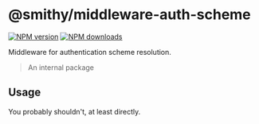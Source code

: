 # @smithy/middleware-auth-scheme

[![NPM version](https://img.shields.io/npm/v/@smithy/middleware-auth-scheme/latest.svg)](https://www.npmjs.com/package/@smithy/middleware-auth-scheme)
[![NPM downloads](https://img.shields.io/npm/dm/@smithy/middleware-auth-scheme.svg)](https://www.npmjs.com/package/@smithy/middleware-auth-scheme)

Middleware for authentication scheme resolution.

> An internal package

## Usage

You probably shouldn't, at least directly.
